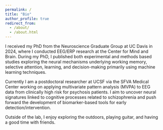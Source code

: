 ```yaml
---
permalink: /
title: "Bio"
author_profile: true
redirect_from: 
  - /about/
  - /about.html
---
```


I received my PhD from the Neuroscience Graduate Group at UC Davis in 2024, where I conducted EEG/ERP research at the Center for Mind and Brain. During my PhD, I published both experimental and methods based studies exploring the neural mechanisms underlying working memory, selective attention, learning, and decision-making primarily using machine learning techniques.  

Currently I am a postdoctoral researcher at UCSF via the SFVA Medical Center working on applying multivariate pattern analysis (MVPA) to EEG data from clinically high risk for psychosis patients. I aim to uncover neural signatures linked to cognitive processes related to schizophrenia and push forward the development of biomarker-based tools for early detection/intervention.

Outside of the lab, I enjoy exploring the outdoors, playing guitar, and having a good time with friends.
